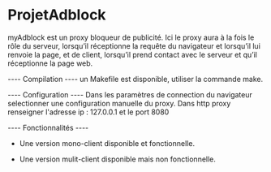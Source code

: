 # ProjetAdblock

myAdblock est un proxy bloqueur de publicité.
Ici le proxy aura à la fois le rôle du serveur, lorsqu’il réceptionne la requête du navigateur et lorsqu’il lui renvoie la page,
et de client, lorsqu’il prend contact avec le serveur et qu’il réceptionne la page web.

---- Compilation ----
un Makefile est disponible, utiliser la commande make.

---- Configuration ----
Dans les paramètres de connection du navigateur selectionner une configuration manuelle du proxy.
Dans http proxy renseigner l'adresse ip : 127.0.0.1 et le port 8080

---- Fonctionnalités ----

- Une version mono-client disponible et fonctionnelle.

- Une version mulit-client disponible mais non fonctionnelle.
